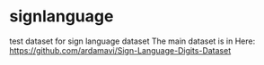 # signlanguage
test dataset for sign language dataset
The main dataset is in Here: https://github.com/ardamavi/Sign-Language-Digits-Dataset
